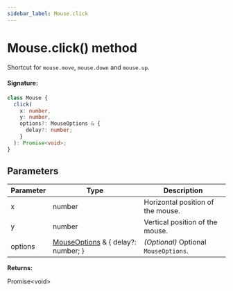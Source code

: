 ```yaml
---
sidebar_label: Mouse.click
---
```


# Mouse.click() method

Shortcut for `mouse.move`, `mouse.down` and `mouse.up`.

#### Signature:

```typescript
class Mouse {
  click(
    x: number,
    y: number,
    options?: MouseOptions & {
      delay?: number;
    }
  ): Promise<void>;
}
```

## Parameters

| Parameter | Type                                                                  | Description                                           |
| --------- | --------------------------------------------------------------------- | ----------------------------------------------------- |
| x         | number                                                                | Horizontal position of the mouse.                     |
| y         | number                                                                | Vertical position of the mouse.                       |
| options   | [MouseOptions](./puppeteer.mouseoptions.md) &amp; { delay?: number; } | <i>(Optional)</i> Optional <code>MouseOptions</code>. |

**Returns:**

Promise&lt;void&gt;
